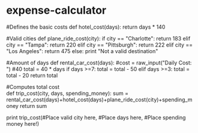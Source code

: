 # expense-calculator
#Defines the basic costs
def hotel_cost(days): 
    return days * 140

#Valid cities
def plane_ride_cost(city): 
    if city == "Charlotte":
        return 183
    elif city == "Tampa":
        return 220
    elif city == "Pittsburgh":
        return 222
    elif city == "Los Angeles":
        return 475
    else:
        print "Not a valid destination"

#Amount of days
def rental_car_cost(days): 
    #cost = raw_input("Daily Cost: ") #40
    total = 40 * days
    if days >=7:
        total = total - 50
    elif days >=3:
        total = total - 20
    return total
    
#Computes total cost    
def trip_cost(city, days, spending_money):
    sum = rental_car_cost(days)+hotel_cost(days)+plane_ride_cost(city)+spending_money
    return sum

print trip_cost(#Place valid city here, #Place days here, #Place spending money here!)
